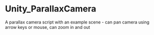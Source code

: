 # Unity_ParallaxCamera
A parallax camera script with an example scene - can pan camera using arrow keys or mouse, can zoom in and out

